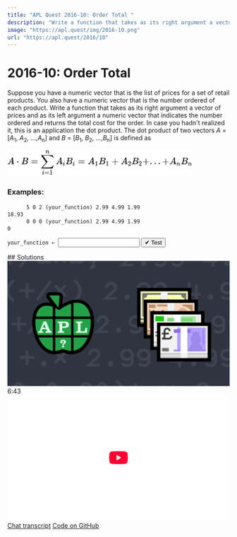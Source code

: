 ```yaml
---
title: "APL Quest 2016-10: Order Total "
description: "Write a function that takes as its right argument a vector of prices and as its left argument a numeric vector that indicates the number ordered and returns the total cost for the order."
image: "https://apl.quest/img/2016-10.png"
url: "https://apl.quest/2016/10"
---
```


# <span class=s>2016-</span>10: Order Total 

Suppose you have a numeric vector that is the list of prices for a set of retail products. You also have a numeric vector that is the number ordered of each product. Write a function that takes as its right argument a vector of prices and as its left argument a numeric vector that indicates the number ordered and returns the total cost for the order. In case you hadn't realized it, this is an application the dot product. The dot product of two vectors <span class="math"><i>A</i> = [<i>A</i><sub>1</sub>, <i>A</i><sub>2</sub>, …,<i>A</i><sub>n</sub>]</span> and <span class="math"><i>B</i> = [<i>B</i><sub>1</sub>, <i>B</i><sub>2</sub>, …,<i>B</i><sub>n</sub>]</span> is defined as

<p style="overflow-x: auto;">
  <img src="../../img/innerprod.svg" style="width: 30em" class="fi">
</p>

### Examples:

```APL
      5 0 2 (your_function) 2.99 4.99 1.99
18.93
      0 0 0 (your_function) 2.99 4.99 1.99
0 
```
<div class="pdiv">
  <code onclick="p_Input.focus()">your_function ← </code><input id="p_Input" autocomplete="off" spellcheck="false" oninput="this.parentElement.querySelector`button`.disabled=false;localStorage.setItem(window.location.pathname,this.value)" onkeypress="subm(event)">
  <button onclick="alert$.next`Testing…`;submitSolution`p`" class="md-button md-button--primary">&#x2714; Test</button>
</div>
<p id="p_Output"></p>
## Solutions
<div onclick="play(this)" title="Video on YouTube" class="yt">
<img class="md-header--shadow" alt="Video Thumbnail" src="../../img/2016-10.png">
<time>6:43</time>
<img alt="YouTube" src="../../img/yt-big.png">
</div>
<a href="https://chat.stackexchange.com/transcript/52405?m=62313927#62313927" target="_blank" class="md-button md-button--primary">Chat transcript</a>
<a href="https://github.com/abrudz/apl_quest/tree/main/2016/10.apl" target="_blank" class="md-button md-button--primary right">Code on GitHub</a>

<script>
    testCases={"a":[["5 0 2","2.99 4.99 1.99"],["0 0 0","2.99 4.99 1.99"],["1 2 3 4 5","5 4 3 2 1"],["?5⍴10","?5⍴10"],["0.1×?20⍴100","0.1×?20⍴100"]],"b":[["⍬","⍬"],["?20⍴100","0.1×?20⍴100"],["(-1)+?20⍴?10","0.1×?20⍴100"],["(-10)+?20⍴?20","0.1×?20⍴100"],["(-10)+?20⍴?20","(-10)+?20⍴?20"]],"f":"{+/⍺×⍵}"}
    p_Input.value=localStorage.getItem(window.location.pathname)
    play=e=>e.outerHTML=`<iframe class="md-header--shadow" src="https://www.youtube.com/embed/5rfCeT_lPk8?list=PLYKQVqyrAEj9wDIUyLDGtDAFTKY38BUMN&autoplay=1" title="<span class=s>2016-</span>10: Order Total  (APL Quest 2016-10)" frameborder="0" allow="accelerometer; autoplay; clipboard-write; encrypted-media; gyroscope; picture-in-picture; web-share" referrerpolicy="strict-origin-when-cross-origin" allowfullscreen></iframe>`
</script>
